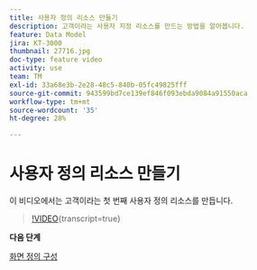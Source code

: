 ```yaml
---
title: 사용자 정의 리소스 만들기
description: 고객이라는 사용자 지정 리소스를 만드는 방법을 알아봅니다.
feature: Data Model
jira: KT-3000
thumbnail: 27716.jpg
doc-type: feature video
activity: use
team: TM
exl-id: 33a68e3b-2e28-48c5-840b-05fc49825fff
source-git-commit: 943599bd7ce139ef846f093ebda9084a91550aca
workflow-type: tm+mt
source-wordcount: '35'
ht-degree: 28%

---
```


# 사용자 정의 리소스 만들기

이 비디오에서는 고객이라는 첫 번째 사용자 정의 리소스를 만듭니다.

>[!VIDEO](https://video.tv.adobe.com/v/27716?learn=on){transcript=true}

**다음 단계**

[화면 정의 구성](./configuring-a-screen-definition-for-a-custom-resource.md)
